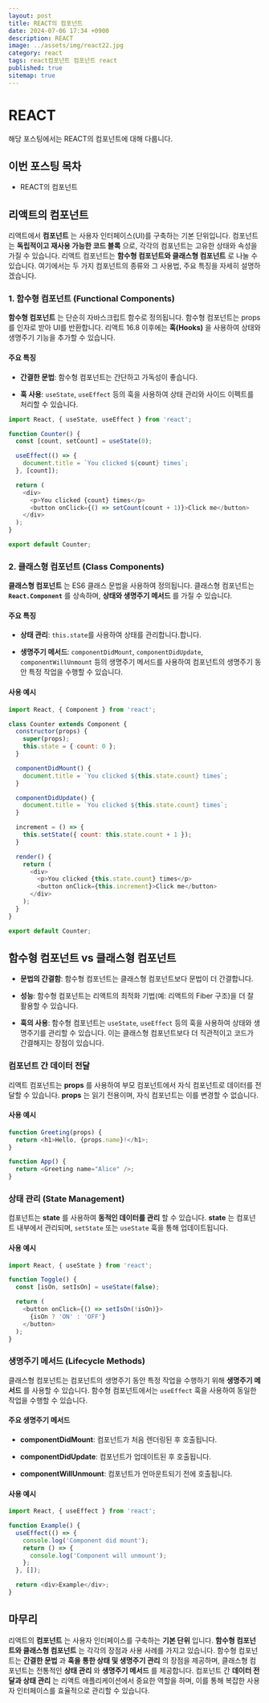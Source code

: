 ```yaml
---
layout: post
title: REACT의 컴포넌트
date: 2024-07-06 17:34 +0900
description: REACT
image: ../assets/img/react22.jpg
category: react
tags: react컴포넌트 컴포넌트 react
published: true
sitemap: true
---
```


# REACT
해당 포스팅에서는 REACT의 컴포넌트에 대해 다룹니다.  <br />


## __이번 포스팅 목차__
* REACT의 컴포넌트 <br/>

## __리액트의 컴포넌트__<br/>
리액트에서 __컴포넌트__ 는 사용자 인터페이스(UI)를 구축하는 기본 단위입니다. 컴포넌트는 __독립적이고 재사용 가능한 코드 블록__ 으로, 각각의 컴포넌트는 고유한 상태와 속성을 가질 수 있습니다. 리액트 컴포넌트는 __함수형 컴포넌트와 클래스형 컴포넌트__ 로 나눌 수 있습니다. 여기에서는 두 가지 컴포넌트의 종류와 그 사용법, 주요 특징을 자세히 설명하겠습니다.

### 1. __함수형 컴포넌트 (Functional Components)__
__함수형 컴포넌트__ 는 단순히 자바스크립트 함수로 정의됩니다. 함수형 컴포넌트는 props를 인자로 받아 UI를 반환합니다. 리액트 16.8 이후에는 __훅(Hooks)__ 을 사용하여 상태와 생명주기 기능을 추가할 수 있습니다.

#### __주요 특징__ 

* __간결한 문법__: 함수형 컴포넌트는 간단하고 가독성이 좋습니다.

* __훅 사용__: `useState`, `useEffect` 등의 훅을 사용하여 상태 관리와 사이드 이펙트를 처리할 수 있습니다.

```javascript
import React, { useState, useEffect } from 'react';

function Counter() {
  const [count, setCount] = useState(0);

  useEffect(() => {
    document.title = `You clicked ${count} times`;
  }, [count]);

  return (
    <div>
      <p>You clicked {count} times</p>
      <button onClick={() => setCount(count + 1)}>Click me</button>
    </div>
  );
}

export default Counter;
```

### 2. __클래스형 컴포넌트 (Class Components)__
__클래스형 컴포넌트__ 는  ES6 클래스 문법을 사용하여 정의됩니다. 클래스형 컴포넌트는 __`React.Component`__ 를 상속하며, __상태와 생명주기 메서드__ 를 가질 수 있습니다.

#### __주요 특징__ 

* __상태 관리__: `this.state`를 사용하여 상태를 관리합니다.합니다.

* __생명주기 메서드__: `componentDidMount`, `componentDidUpdate`, `componentWillUnmount` 등의 생명주기 메서드를 사용하여 컴포넌트의 생명주기 동안 특정 작업을 수행할 수 있습니다.

#### __사용 예시__

```javascript
import React, { Component } from 'react';

class Counter extends Component {
  constructor(props) {
    super(props);
    this.state = { count: 0 };
  }

  componentDidMount() {
    document.title = `You clicked ${this.state.count} times`;
  }

  componentDidUpdate() {
    document.title = `You clicked ${this.state.count} times`;
  }

  increment = () => {
    this.setState({ count: this.state.count + 1 });
  }

  render() {
    return (
      <div>
        <p>You clicked {this.state.count} times</p>
        <button onClick={this.increment}>Click me</button>
      </div>
    );
  }
}

export default Counter;
```

## __함수형 컴포넌트 vs 클래스형 컴포넌트__

* __문법의 간결함__: 함수형 컴포넌트는 클래스형 컴포넌트보다 문법이 더 간결합니다.

* __성능__: 함수형 컴포넌트는 리액트의 최적화 기법(예: 리액트의 Fiber 구조)을 더 잘 활용할 수 있습니다.

* __훅의 사용__: 함수형 컴포넌트는 `useState`, `useEffect` 등의 훅을 사용하여 상태와 생명주기를 관리할 수 있습니다. 이는 클래스형 컴포넌트보다 더 직관적이고 코드가 간결해지는 장점이 있습니다.

### __컴포넌트 간 데이터 전달__
리액트 컴포넌트는 __props__ 를 사용하여 부모 컴포넌트에서 자식 컴포넌트로 데이터를 전달할 수 있습니다. __props__ 는 읽기 전용이며, 자식 컴포넌트는 이를 변경할 수 없습니다.

#### __사용 예시__

```javascript
function Greeting(props) {
  return <h1>Hello, {props.name}!</h1>;
}

function App() {
  return <Greeting name="Alice" />;
}
```

### __상태 관리 (State Management)__
컴포넌트는 __state__ 를 사용하여 __동적인 데이터를 관리__ 할 수 있습니다. __state__ 는 컴포넌트 내부에서 관리되며, `setState` 또는 `useState` 훅을 통해 업데이트됩니다.

#### __사용 예시__

```javascript
import React, { useState } from 'react';

function Toggle() {
  const [isOn, setIsOn] = useState(false);

  return (
    <button onClick={() => setIsOn(!isOn)}>
      {isOn ? 'ON' : 'OFF'}
    </button>
  );
}
```

### __생명주기 메서드 (Lifecycle Methods)__
클래스형 컴포넌트는 컴포넌트의 생명주기 동안 특정 작업을 수행하기 위해 __생명주기 메서드__ 를 사용할 수 있습니다. 함수형 컴포넌트에서는 `useEffect` 훅을 사용하여 동일한 작업을 수행할 수 있습니다.

#### __주요 생명주기 메서드__

* __componentDidMount__: 컴포넌트가 처음 렌더링된 후 호출됩니다.

* __componentDidUpdate__: 컴포넌트가 업데이트된 후 호출됩니다.

* __componentWillUnmount__: 컴포넌트가 언마운트되기 전에 호출됩니다.

#### __사용 예시__

```javascript
import React, { useEffect } from 'react';

function Example() {
  useEffect(() => {
    console.log('Component did mount');
    return () => {
      console.log('Component will unmount');
    };
  }, []);

  return <div>Example</div>;
}
```

## __마무리__
리액트의 __컴포넌트__ 는 사용자 인터페이스를 구축하는 __기본 단위__ 입니다. __함수형 컴포넌트와 클래스형 컴포넌트__ 는 각각의 장점과 사용 사례를 가지고 있습니다. 함수형 컴포넌트는 __간결한 문법__ 과 __훅을 통한 상태 및 생명주기 관리__ 의 장점을 제공하며, 클래스형 컴포넌트는 전통적인 __상태 관리__ 와 __생명주기 메서드__ 를 제공합니다. 컴포넌트 간 __데이터 전달과 상태 관리__ 는 리액트 애플리케이션에서 중요한 역할을 하며, 이를 통해 복잡한 사용자 인터페이스를 효율적으로 관리할 수 있습니다.
